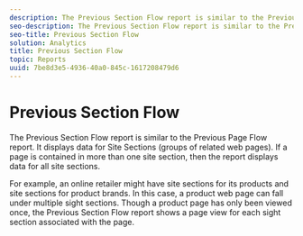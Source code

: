 ```yaml
---
description: The Previous Section Flow report is similar to the Previous Page Flow report. It displays data for Site Sections (groups of related web pages). If a page is contained in more than one site section, then the report displays data for all site sections.
seo-description: The Previous Section Flow report is similar to the Previous Page Flow report. It displays data for Site Sections (groups of related web pages). If a page is contained in more than one site section, then the report displays data for all site sections.
seo-title: Previous Section Flow
solution: Analytics
title: Previous Section Flow
topic: Reports
uuid: 7be8d3e5-4936-40a0-845c-1617208479d6
---
```


# Previous Section Flow

The Previous Section Flow report is similar to the Previous Page Flow report. It displays data for Site Sections (groups of related web pages). If a page is contained in more than one site section, then the report displays data for all site sections.

 For example, an online retailer might have site sections for its products and site sections for product brands. In this case, a product web page can fall under multiple sight sections. Though a product page has only been viewed once, the Previous Section Flow report shows a page view for each sight section associated with the page.
